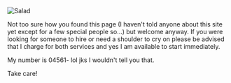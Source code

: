 [//]: # (Hello there!)
[//]: # (21.4.2019)

![Salad](https://www.dropbox.com/s/n20dip4ygr5a8fj/fancy_me.jpg?dl=1)

Not too sure how you found this page (I haven't told anyone about this site yet except for a few special people so...) but welcome anyway.  If you were looking for someone to hire or need a shoulder to cry on please be advised that I charge for both services and yes I am available to start immediately.  

My number is 04561- lol jks I wouldn't tell you that.

Take care!
